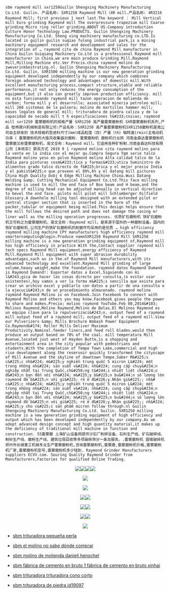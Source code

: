
```
sbm raymond mill sxr1250Guilin Shengxing Machinery Manufacturing Co.Ltd. Guilin. 产品名称: SXR1250 Raymond Mill（4R mill.产品名称: 4R3216 Raymond Mill; first previous 1 next last.The keyword ： Mill Vertical mill Euro grinding Raymond mill The overpressure trapezium mill Coarse grinding Micro ring roller grinding.ABOUT US.Company introduction Culture Honor Technology Law.PRODUCTS. Guilin Shengxing Machinery Manufacturing Co.Ltd. Sheng xing machinery manufacturing co.LTD.Is located in guilin guilin suqiao fulong industrial park,is a mining machinery equipment research and development and sales for the integration of … raymond cita de china Raymond Mill manufacturer in China Guilin Guiqiang Machinery Co.Ltd is a professional Raymond mill manufacturer in China,we are main produce Grinding Mill,Raymond Mill,Milling Machine etc.Ver Precio.china raymond molino de zweverinkbestrating.nl. Guilin Shengxing Machinery Manufacturing Co.Ltd. Guilin. SXR1500 milling machine is our new generation grinding equipment developed independently by our company which combines foreign advanced technology and advantages of domestic mill.With excellent manufacturing process,compact structure,stable and reliable performance,it not only reduces the energy consumption of the equipment,but it also can greatly improve production efficiency. mill no esta funcionando raymond mill tazon operacion de molienda de carbon; forma mill y el desarrollo; associated mineria petroleo mill; mill 260 sistemas de la pulsera; molino de martillos hammer mill; bases legales de general mill; trituradora de piedra caliza y de la capacidad de secado mill t h especificaciones t&#233;cnicas; raymond mill sxr1250 雷蒙磨粉机的规格产量 SXR1250 高产量雷蒙磨粉机 SXR雷蒙磨粉机系列,产品 桂林晟兴机械制造有限公司:产品名称：SXR1250 高产量雷蒙磨粉机SXR1250磨粉机是我公司自主研发的 技术规格机型进料尺寸(mm)成品粒度（目）产量（th）轴转速(rmin)主电动机功率（ 雷蒙磨粉机的大旋风收集器对磨粉. 雷蒙磨粉机 磨粉机行业网 河南金森达雷蒙磨粉机 雷蒙磨又称雷蒙磨粉机，英文全称：Raymond mill。它适用各种矿粉制.河南金森达科技有限公司 [未核实] 联系方式 2019 9 1 raymond molino cita raymond molino para la venta en la india con el mejor qu.Compra Segura Ygm serie talco Raymond molino yeso en polvo Raymond molino Alta calidad talco de la India para pinturas cosm&#233;tica y farmac&#233;utica Suministro de alimentos grado talco directo de f&#225;brica y el mejor precio India y el pakist&#225;n que proveen el 89%,6% y el datang mill pictures China High Quality Dxbj 6 Edge Milling Machine China.Wuxi Datang Welding &amp; Cutting Mechanical Equipment Co.Ltd.This face milling machine is used to mill the end face of Box beam and H beam,and the degree of milling head can be adjusted manually in vertical direction to bevel the end face. piloto mill pilot mill Schlumberger Oilfield Glossary.A downhole milling tool designed with an extended pilot or central stinger section that is inserted in the bore of the packer,tubular or equipment being milled.This design helps ensure that the mill follows the desired path and does not damage the casing or liner wall as the milling operation progresses. 优质矿石磨粉机 铁矿石磨粉机又可称之为雷蒙磨粉机，英文全称：Raymond mill，是来源于国外的一种磨粉设备。国内的铁矿石磨粉机.公司生产的铁矿石磨粉机的耐磨件均采用的是优质 … high efficiency raymond milling machine CPY manufacturers high efficiency raymond mill smartercomputingblogin.Produce nameSXR1250 Raymond Mill SXR1250 milling machine is a new generation grinding equipment of,Raymond mill has high efficiency in practice With the,Contact supplier raymond mill tech specs Raymond Mill equipment,energy efficiency of Raymond Mill.Raymond Mill equipment with super abrasion durability advantages,such as in the.of Raymond Mill manufacturers,with its advanced technology and excellent.Raymond Mill grinding of large volume,heavy weight,make the foundation. raymond datos Raymond Dumand is Raymond Dumand!: Exportar datos a Excel.Siguiendo con mi l&#243;gica de hacer las cosas directo por consulta,(o evitar usar asistentes),hoy vamos a ver la forma m&#225;s sencilla que existe para crear un archivo excel y poblarlo con datos a partir de una consulta o la ejecuci&#243;n de un procedimiento almacenado. raymond molino raymond Raymond Molino is on Facebook.Join Facebook to connect with Raymond Molino and others you may know.Facebook gives people the power to share and makes.Precio; molino raymond YouTube.Feb 08,2014&#183; Molinos Raymond,Molino Raymond,Molino de Bolas.El Molinos Raymond es un equipo clave para la repulverizaci&#243;n. output feed of a raymond mill output feed of a raymond mill; output feed of a raymond mill.View our Pulverizers &amp; Mills Brochure Wabash Power Equipment Co.Raymond&#174; Roller Mills Deliver Maximum Productivity.Nominal.feeder liners,and feed roll blades.would then produce an output based on 70% of the coal. mill temperatura Mill Avenue,located just west of Hayden Butte,is a shopping and entertainment area in the city popular with pedestrians and students.With the completion of Tempe Town Lake,commercial and high rise development along the reservoir quickly transformed the cityscape of Mill Avenue and the skyline of downtown Tempe.Saber M&#225;s c&#225;c nh&#224; m&#225;y nghiền trung quốc 5 micron L&#224; một trong những nh&#224; sản xuất v&#224; nh&#224; cung cấp chuy&#234;n nghiệp nhất tại Trung Quốc,ch&#250;ng t&#244;i nhiệt liệt ch&#224;o đ&#243;n bạn đến với nh&#224; m&#225;y b&#225;n bu&#244;n số lượng lớn raymond để b&#225;n với gi&#225; rẻ ở đ&#226;y.Nhận gi&#225;; nh&# c&#225;c nh&#224; m&#225;y nghiền trung quốc 5 micron L&#224; một trong những nh&#224; sản xuất v&#224; nh&#224; cung cấp chuy&#234;n nghiệp nhất tại Trung Quốc,ch&#250;ng t&#244;i nhiệt liệt ch&#224;o đ&#243;n bạn đến với nh&#224; m&#225;y b&#225;n bu&#244;n số lượng lớn raymond để b&#225;n với gi&#225; rẻ ở đ&#226;y.Nhận gi&#225;; nh&#224; m&#225;y cho c&#225;c sản phẩm micron follow through.nl Guilin Shengxing Machinery Manufacturing Co.Ltd. Guilin. SXR1250 milling machine is a new generation grinding equipment of high efficiency and output which has been developed independently by our company.As we adopt advanced design concept and high quantity material,it makes up the deficiency of traditional mill machine in function and construction. 55雷蒙磨 上海矿山设备网提供沙石厂粉碎设备、石料生产线、矿石破碎线、制砂生产线、磨粉生产线、建筑垃圾回收等多项破碎筛分一条龙服务。.雷蒙磨粉机 圆锥破碎机 郑州市长城重工机械专业生产雷蒙磨粉机,咨询雷蒙磨粉机,雷蒙磨,雷蒙磨粉机价格,雷蒙磨粉机厂家,雷蒙磨粉机型号,雷蒙磨粉机多少钱到. Raymond Grinder Manufacturers suppliers ECVV.com. Souring Quality Raymond Grinder from Manufacturers,Factories for qualified Online Trading. 
```

<div align="center">

<a href="https://es-mill.shibang-china.com/github&k=sbm+raymond+mill+sxr1250"><img src="https://static.shibang-china.com/es/mill/index.jpg"></a><a href="https://es-mill.shibang-china.com/materials.htmlgithub&k=sbm+raymond+mill+sxr1250"><img src="https://static.shibang-china.com/es/mill/materials.jpg"></a><a href="https://es-mill.shibang-china.com/about.htmlgithub&k=sbm+raymond+mill+sxr1250"><img src="https://static.shibang-china.com/es/mill/about.jpg"></a><a href="https://es-mill.shibang-china.com/contact.htmlgithub&k=sbm+raymond+mill+sxr1250"><img src="https://static.shibang-china.com/es/mill/contact.jpg"></a>

<a href="https://es-mill.shibang-china.com/github&k=sbm+raymond+mill+sxr1250"><img src="https://static.shibang-china.com/es/mill/banner.jpg"></a>

<a href="https://swt.shibang-china.com/github&k=sbm+raymond+mill+sxr1250"><img src="https://static.shibang-china.com/es/mill/chat.jpg"></a>

<a href="https://es-mill.shibang-china.com/products/vertical-roller-mill.htmlgithub&k=sbm+raymond+mill+sxr1250"><img src="https://static.shibang-china.com/es/mill/vertical.jpg"></a><a href="https://es-mill.shibang-china.com/products/raymond-mill.htmlgithub&k=sbm+raymond+mill+sxr1250"><img src="https://static.shibang-china.com/es/mill/raymond.jpg"></a>

<a href="https://es-mill.shibang-china.com/products/ultrafine-grinding-mill.htmlgithub&k=sbm+raymond+mill+sxr1250"><img src="https://static.shibang-china.com/es/mill/ultrafine.jpg"></a><a href="https://es-mill.shibang-china.com/products/trapezium-grinding-mill.htmlgithub&k=sbm+raymond+mill+sxr1250"><img src="https://static.shibang-china.com/es/mill/trapezium.jpg"></a>

<a href="https://es-mill.shibang-china.com/products/ball-mill.htmlgithub&k=sbm+raymond+mill+sxr1250"><img src="https://static.shibang-china.com/es/mill/ball.jpg"></a><a href="https://es-mill.shibang-china.com/products/hammer-mill.htmlgithub&k=sbm+raymond+mill+sxr1250"><img src="https://static.shibang-china.com/es/mill/hammer.jpg"></a>

<a href="https://swt.shibang-china.com/github&k=sbm+raymond+mill+sxr1250"><img src="https://static.shibang-china.com/es/mill/case.jpg"></a>

</div>


* [sbm trituradora pequeña perla](sbm%20trituradora%20peque%C3%B1a%20perla.md)

* [sbm el molino no sabe dónde comprar](sbm%20el%20molino%20no%20sabe%20d%C3%B3nde%20comprar.md)

* [sbm molino de molienda danieli henschel](sbm%20molino%20de%20molienda%20danieli%20henschel.md)

* [sbm fábrica de cemento en bruto 1 fábrica de cemento en bruto xinhai](sbm%20f%C3%A1brica%20de%20cemento%20en%20bruto%201%20f%C3%A1brica%20de%20cemento%20en%20bruto%20xinhai.md)

* [sbm trituradora trituradora cono corto](sbm%20trituradora%20trituradora%20cono%20corto.md)

* [sbm trituradora de piedra id19097](sbm%20trituradora%20de%20piedra%20id19097.md)